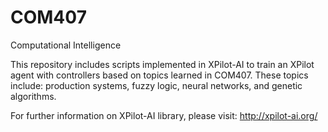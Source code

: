 # COM407
Computational Intelligence

This repository includes scripts implemented in XPilot-AI to train an XPilot agent with controllers based on topics learned in COM407. These topics include: production systems, fuzzy logic, neural networks, and genetic algorithms. 

For further information on XPilot-AI library, please visit: http://xpilot-ai.org/ 
